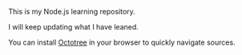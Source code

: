 This is my Node.js learning repository.

I will keep updating what I have leaned.

You can install [Octotree](https://github.com/buunguyen/octotree) in your browser to quickly navigate sources.
